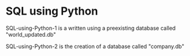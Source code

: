 # SQL using Python

SQL-using-Python-1 is a written using a preexisting database called "world_updated.db"

SQL-using-Python-2 is the creation of a database called "company.db"
